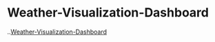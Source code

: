 # Weather-Visualization-Dashboard

..[Weather-Visualization-Dashboard](/https://cdn.rawgit.com/Jtuttle314/Weather-Visualization-Dashboard/master/Landing.html)
